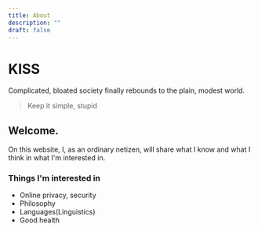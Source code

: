```yaml
---
title: About
description: ""
draft: false
---
```

# KISS

Complicated, bloated society finally rebounds to the plain, modest world. 

> Keep it simple, stupid



## Welcome.

On this website, I, as an ordinary netizen, will share what I know and what I think in what I'm interested in.

### Things I'm interested in 

- Online privacy, security
- Philosophy
- Languages(Linguistics) 
- Good health
